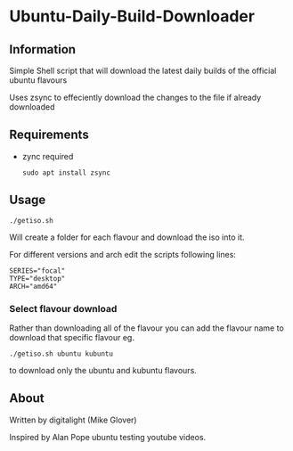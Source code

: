 # Ubuntu-Daily-Build-Downloader

## Information

Simple Shell script that will download the latest daily builds of the official ubuntu flavours

Uses zsync to effeciently download the changes to the file if already downloaded

## Requirements

 - zync required
 
    ```sudo apt install zsync```


## Usage

```./getiso.sh```

Will create a folder for each flavour and download the iso into it.


For different versions and arch edit the scripts following lines:
```
SERIES="focal"
TYPE="desktop"
ARCH="amd64"
```
### Select flavour download

Rather than downloading all of the flavour you can  add the flavour name to download that specific flavour eg.
```
./getiso.sh ubuntu kubuntu
```
to download only the ubuntu and kubuntu flavours.

## About

Written by digitalight (Mike Glover)

Inspired by Alan Pope ubuntu testing youtube videos.

